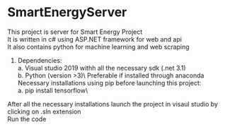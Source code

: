 # SmartEnergyServer
This project is server for Smart Energy Project \
It is written in c# using ASP.NET framework for web and api     
It also contains python for machine learning and web scraping

1. Dependencies:\
    a. Visual studio 2019 withh all the necessary sdk (.net 3.1)\
    b. Python (version >3)\  Preferable if installed through anaconda\
    Necessary installations using pip before launching this project:\
      a. pip install tensorflow\
 
After all the necessary installations launch the project in visaul studio by clicking on .sln extension\
Run the code 
